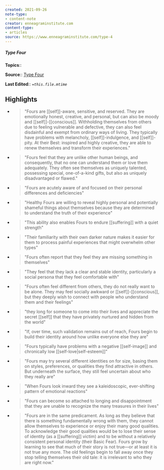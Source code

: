 ```yaml
---
created: 2021-09-26
note-type:
- content-note
creator: enneagraminstitute.com
content-type: 
- articles
source: https://www.enneagraminstitute.com/type-4
---
```

##### Type Four

**Topics**:: 

**Source**:: [Type Four](https://www.enneagraminstitute.com/type-4)

**Last Edited**:: *`=this.file.mtime`*

## Highlights
- > "Fours are [[self]]-aware, sensitive, and reserved. They are emotionally honest, creative, and personal, but can also be moody and [[self]]-[[conscious]]. Withholding themselves from others due to feeling vulnerable and defective, they can also feel disdainful and exempt from ordinary ways of living. They typically have problems with melancholy, [[self]]-indulgence, and [[self]]-pity. At their Best: inspired and highly creative, they are able to renew themselves and transform their experiences." 

- > "Fours feel that they are unlike other human beings, and consequently, that no one can understand them or love them adequately. They often see themselves as uniquely talented, possessing special, one-of-a-kind gifts, but also as uniquely disadvantaged or flawed." 

- > "Fours are acutely aware of and focused on their personal differences and deficiencies" 

- > "Healthy Fours are willing to reveal highly personal and potentially shameful things about themselves because they are determined to understand the truth of their experience" 

- > "This ability also enables Fours to endure [[suffering]] with a quiet strength" 

- > "Their familiarity with their own darker nature makes it easier for them to process painful experiences that might overwhelm other types" 

- > "Fours often report that they feel they are missing something in themselves" 

- > "They feel that they lack a clear and stable identity, particularly a social persona that they feel comfortable with" 

- > "Fours often feel different from others, they do not really want to be alone. They may feel socially awkward or [[self]]-[[conscious]], but they deeply wish to connect with people who understand them and their feelings" 

- > "they long for someone to come into their lives and appreciate the secret [[self]] that they have privately nurtured and hidden from the world" 

- > "If, over time, such validation remains out of reach, Fours begin to build their identity around how unlike everyone else they are" 

- > "Fours typically have problems with a negative [[self-image]] and chronically low [[self-love|self-esteem]]" 

- > "Fours may try several different identities on for size, basing them on styles, preferences, or qualities they find attractive in others. But underneath the surface, they still feel uncertain about who they really are" 

- > "When Fours look inward they see a kaleidoscopic, ever-shifting pattern of emotional reactions" 

- > "Fours can become so attached to longing and disappointment that they are unable to recognize the many treasures in their lives" 

- > "Fours are in the same predicament. As long as they believe that there is something fundamentally wrong with them, they cannot allow themselves to experience or enjoy their many good qualities. To acknowledge their good qualities would be to lose their sense of identity (as a [[suffering]] victim) and to be without a relatively consistent personal identity (their Basic Fear). Fours grow by learning to see that much of their story is not true—or at least it is not true any more. The old feelings begin to fall away once they stop telling themselves their old tale: it is irrelevant to who they are right now." 


